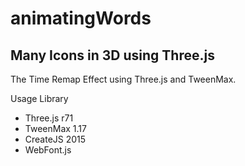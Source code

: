 # animatingWords

Many Icons in 3D using Three.js
-------------------------------
The Time Remap Effect using Three.js and TweenMax. 


Usage Library 

- Three.js r71
- TweenMax 1.17
- CreateJS 2015
- WebFont.js

